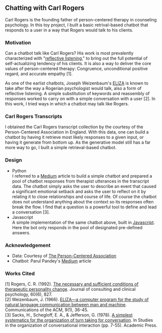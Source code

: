 ## Chatting with Carl Rogers

Carl Rogers is the founding father of person-centered therapy in counseling psychology. In this toy project, I built a basic retrival-based chatbot that responds to a user in a way that Rogers would talk to his clients.

### Motivation
Can a chatbot talk like Carl Rogers? His work is most prevalently characterized with "[reflective listening](https://en.wikipedia.org/wiki/Reflective_listening)," to bring out the full potential of self-actualizing tendency of his clients. It is also a way to deliver the core values of person-centered therapy: Congruence, unconditional positive regard, and accurate empathy [1]. 

As one of the earlist chatbots, Joseph Weizenbaum's [ELIZA](https://dl.acm.org/doi/10.1145/365153.365168) is known to take after the way a Rogerian psychologist would talk, also a form of reflective listening. A simple substitution of keywords and reassembly of responses worked to carry on with a simple conversation with a user [2]. In this work, I tried ways in which a chatbot may talk like Rogers.

### Carl Rogers Transcripts
I obtained the Carl Rogers transcript collection by the courtesy of the Person-Centered Association in England. With this data, one can build a chatbot by having it retrieve most likely responses to a given input, or having it generate from bottom up. As the generative model still has a far more way to go, I built a simple retrieval-based chatbot.

### Design
* Python <br>
   I referred to a [Medium](https://medium.com/analytics-vidhya/building-a-simple-chatbot-in-python-using-nltk-7c8c8215ac6e) article to build a simple chatbot and prepared a pool of chatbot responses from therapist utterances in the transcript data. The chatbot simply asks the user to describe an event that caused a significant emotional setback and asks the user to reflect on it by relating it to close relationships and course of life. Of course the chatbot does not understand anything about the context so its responses often break the flow. I find that a question is a powerful tool to define and lead a conversation [3].
* Javascript <br>
   A simple implementation of the same chatbot above, built in [Javascript](https://jsfiddle.net/spark7356/7um30ek6/132/). Here the bot only responds in the pool of designated pre-defined answers. 

### Acknowledgement
* Data: Courtesy of [The Person-Centered Association](https://www.the-pca.org.uk/directory/local-groups/pca-yorks.html)
* Chatbot: Parul Pandey's [Medium](https://medium.com/analytics-vidhya/building-a-simple-chatbot-in-python-using-nltk-7c8c8215ac6e) article  

### Works Cited
[1] Rogers, C. R. (1992). [The necessary and sufficient conditions of therapeutic personality change](https://app.shoreline.edu/dchris/psych236/Documents/Rogers.pdf). Journal of consulting and clinical psychology, 60(6), 827. <br>
[2] Weizenbaum, J. (1966). [ELIZA—a computer program for the study of natural language communication between man and machine](https://dl.acm.org/doi/pdf/10.1145/365153.365168?casa_token=jUnYmfN8_7cAAAAA:s7E3nAx64YO59KjnXGkJB8Pk9l-518yJjBH4JZDv8Xbc0n2JWPDmZz3g58ux2x21wu_bkDDwSUDBug). Communications of the ACM, 9(1), 36-45.<br>
[3] Sacks, H., Schegloff, E. A., & Jefferson, G. (1978). [A simplest systematics for the organization of turn taking for conversation](https://www.sciencedirect.com/science/article/pii/B9780126235500500082). In Studies in the organization of conversational interaction (pp. 7-55). Academic Press.